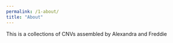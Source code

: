 ```yaml
---
permalink: /1-about/
title: "About"
---
```


This is a collections of CNVs assembled by Alexandra and Freddie